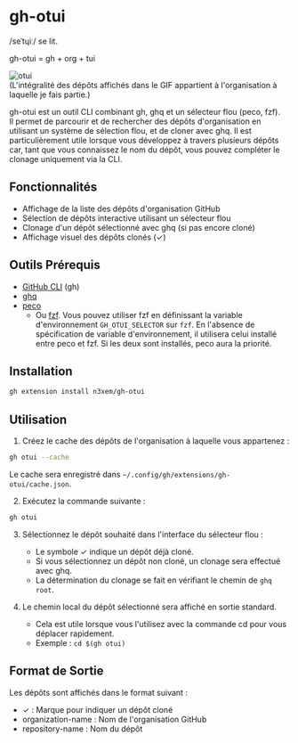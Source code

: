 # gh-otui

/seˈtɥiː/ se lit.

gh-otui = gh + org + tui

![otui](https://github.com/user-attachments/assets/0c7626eb-c639-4f4c-86e1-b4ba6dab5bec)  
(L'intégralité des dépôts affichés dans le GIF appartient à l'organisation à laquelle je fais partie.)

gh-otui est un outil CLI combinant gh, ghq et un sélecteur flou (peco, fzf).  
Il permet de parcourir et de rechercher des dépôts d'organisation en utilisant un système de sélection flou, et de cloner avec ghq. Il est particulièrement utile lorsque vous développez à travers plusieurs dépôts car, tant que vous connaissez le nom du dépôt, vous pouvez compléter le clonage uniquement via la CLI.

## Fonctionnalités

- Affichage de la liste des dépôts d'organisation GitHub
- Sélection de dépôts interactive utilisant un sélecteur flou
- Clonage d'un dépôt sélectionné avec ghq (si pas encore cloné)
- Affichage visuel des dépôts clonés (✓)

## Outils Prérequis

- [GitHub CLI](https://cli.github.com/) (gh)
- [ghq](https://github.com/x-motemen/ghq)
- [peco](https://github.com/peco/peco)
  - Ou [fzf](https://github.com/junegunn/fzf). Vous pouvez utiliser fzf en définissant la variable d'environnement `GH_OTUI_SELECTOR` sur `fzf`. En l'absence de spécification de variable d'environnement, il utilisera celui installé entre peco et fzf. Si les deux sont installés, peco aura la priorité.

## Installation

```bash
gh extension install n3xem/gh-otui
```

## Utilisation

1. Créez le cache des dépôts de l'organisation à laquelle vous appartenez :

```bash
gh otui --cache
```

Le cache sera enregistré dans `~/.config/gh/extensions/gh-otui/cache.json`.

2. Exécutez la commande suivante :

```bash
gh otui
```

3. Sélectionnez le dépôt souhaité dans l'interface du sélecteur flou :
   - Le symbole ✓ indique un dépôt déjà cloné.
   - Si vous sélectionnez un dépôt non cloné, un clonage sera effectué avec ghq.
   - La détermination du clonage se fait en vérifiant le chemin de `ghq root`.

4. Le chemin local du dépôt sélectionné sera affiché en sortie standard.
   - Cela est utile lorsque vous l'utilisez avec la commande cd pour vous déplacer rapidement.
   - Exemple : `cd $(gh otui)`

## Format de Sortie

Les dépôts sont affichés dans le format suivant :

- ✓ : Marque pour indiquer un dépôt cloné
- organization-name : Nom de l'organisation GitHub
- repository-name : Nom du dépôt